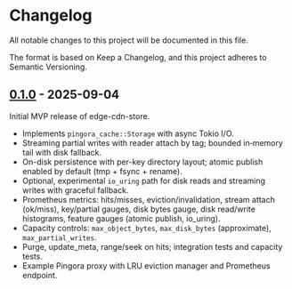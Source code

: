 # Changelog

All notable changes to this project will be documented in this file.

The format is based on Keep a Changelog, and this project adheres to Semantic Versioning.

## [0.1.0] - 2025-09-04

Initial MVP release of edge-cdn-store.

- Implements `pingora_cache::Storage` with async Tokio I/O.
- Streaming partial writes with reader attach by tag; bounded in‑memory tail with disk fallback.
- On-disk persistence with per-key directory layout; atomic publish enabled by default (tmp + fsync + rename).
- Optional, experimental `io_uring` path for disk reads and streaming writes with graceful fallback.
- Prometheus metrics: hits/misses, eviction/invalidation, stream attach (ok/miss), key/partial gauges, disk bytes gauge, disk read/write histograms, feature gauges (atomic publish, io_uring).
- Capacity controls: `max_object_bytes`, `max_disk_bytes` (approximate), `max_partial_writes`.
- Purge, update_meta, range/seek on hits; integration tests and capacity tests.
- Example Pingora proxy with LRU eviction manager and Prometheus endpoint.

[0.1.0]: https://example.com/edge-cdn-store/releases/tag/v0.1.0

